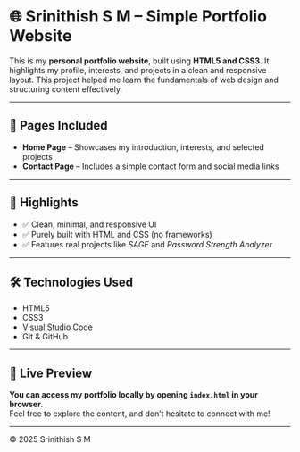 # 🌐 Srinithish S M – Simple Portfolio Website

This is my **personal portfolio website**, built using **HTML5 and CSS3**. It highlights my profile, interests, and projects in a clean and responsive layout. This project helped me learn the fundamentals of web design and structuring content effectively.

---

## 📄 Pages Included

- **Home Page** – Showcases my introduction, interests, and selected projects  
- **Contact Page** – Includes a simple contact form and social media links  

---

## 🚀 Highlights

- ✅ Clean, minimal, and responsive UI  
- ✅ Purely built with HTML and CSS (no frameworks)  
- ✅ Features real projects like *SAGE* and *Password Strength Analyzer*

---

## 🛠️ Technologies Used

- HTML5  
- CSS3  
- Visual Studio Code  
- Git & GitHub  

---

## 🔗 Live Preview

**You can access my portfolio locally by opening `index.html` in your browser.**  
Feel free to explore the content, and don’t hesitate to connect with me!

---

© 2025 Srinithish S M
